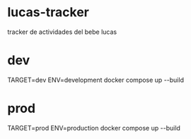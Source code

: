 # lucas-tracker
tracker de actividades del bebe lucas

# dev
TARGET=dev ENV=development docker compose up --build

# prod
TARGET=prod ENV=production docker compose up --build